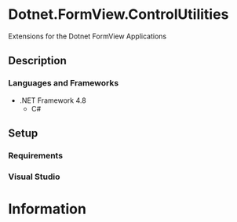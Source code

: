 # Dotnet.FormView.ControlUtilities

Extensions for the Dotnet FormView Applications

## Description
### Languages and Frameworks
* .NET Framework 4.8
  * C#

## Setup
### Requirements

### Visual Studio


# Information
